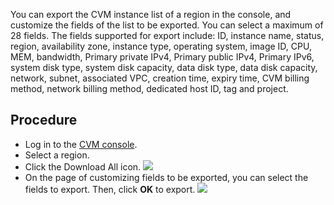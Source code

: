 
You can export the CVM instance list of a region in the console, and customize the fields of the list to be exported. You can select a maximum of 28 fields. The fields supported for export include: ID, instance name, status, region, availability zone, instance type, operating system, image ID, CPU, MEM, bandwidth, Primary private IPv4, Primary public IPv4, Primary IPv6, system disk type, system disk capacity, data disk type, data disk capacity, network, subnet, associated VPC, creation time, expiry time, CVM billing method, network billing method, dedicated host ID, tag and project.

## Procedure

- Log in to the [CVM console](https://console.cloud.tencent.com/cvm/index).
- Select a region.
- Click the Download All icon.
![](https://main.qcloudimg.com/raw/23966592d8f5340c1873d5f7a8fbfad8.png)
- On the page of customizing fields to be exported, you can select the fields to export. Then, click **OK** to export.
![](https://main.qcloudimg.com/raw/ac6bab925166311399a1a86764267175.png)

